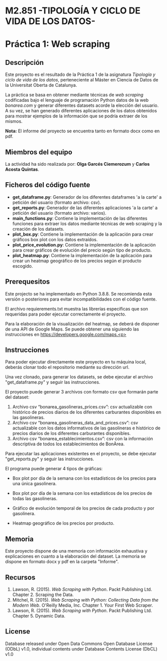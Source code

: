 # M2.851 -TIPOLOGÍA Y CICLO DE VIDA DE LOS DATOS-
# Práctica 1: Web scraping

## Descripción

Este proyecto es el resultado de la Práctica 1 de la asignatura _Tipología y ciclo de vida de los datos_, perteneciente al Máster en Ciencia de Datos de la Universitat Oberta de Catalunya.<p>
La práctica se basa en obtener mediante técnicas de _web scraping_ codificadas bajo el lenguaje de programación Python datos de la web _bonarea.com_ y generar diferentes datasets acorde la elección del usuario. A su vez, se han generado diferentes aplicaciones de los datos obtenidos para mostrar ejemplos de la información que se podría extraer de los mismos.<p>
  
**Nota:**
El informe del proyecto se encuentra tanto en formato docx como en pdf.<p>

## Miembros del equipo

La actividad ha sido realizada por: **Olga Garcés Ciemerozum** y **Carlos Acosta Quintas**.

## Ficheros del código fuente

* **get_dataframe.py**: Generador de los diferentes dataframes 'a la carte' a petición del usuario (formato archivo: csv).
* **get_reports.py**: Generador de las diferentes aplicaciones 'a la carte' a petición del usuario (formato archivo: varios).
* **main_functions.py**: Contiene la implementación de las diferentes funciones para extraer los datos mediante técnicas de web scraping y la creación de los datasets.
* **plot_box.py**: Contiene la implementación de la aplicación para crear gráficos box plot con los datos extraídos.
* **plot_price_evolution.py**: Contiene la implementación de la aplicación para crear gráficos de evolución del precio según tipo de producto.
* **plot_heatmap.py**: Contiene la implementación de la aplicación para crear un heatmap geográfico de los precios según el producto escogido.


## Prerequesitos

Este projecto se ha implementado en Python 3.8.8. Se recomienda esta versión o posteriores para evitar incompatibilidades con el código fuente.<p>
El archivo requierements.txt muestra las librerías específicas que son requeridas para poder ejecutar correctamente el proyecto.<p>
  
Para la elaboración de la visualización del heatmap, se deberá de disponer de una API de Google Maps. Se puede obtener una siguiendo las instrucciones en https://developers.google.com/maps.<p>


## Instrucciones

Para poder ejecutar directamente este proyecto en tu máquina local, deberás clonar todo el repositorio mediante su dirección url.<p>
Una vez clonado, para generar los datasets, se debe ejecutar el archivo "get_dataframe.py" y seguir las instrucciones.  

El proyecto puede generar 3 archivos con formato csv que formarán parte del dataset:

1.	Archivo csv “bonarea_gasolineras_prices.csv”: csv actualizable con histórico de precios diarios de los diferentes carburantes disponibles en las gasolineras.
2.	Archivo csv “bonarea_gasolineras_data_and_prices.csv”: csv actualizable con los datos informativos de las gasolineras e histórico de precios diarios de los diferentes carburantes disponibles.
3.	Archivo csv “bonarea_establecimientos.csv”: csv con la información descriptiva de todos los establecimientos de BonÀrea.



Para ejecutar las aplicaciones existentes en el proyecto, se debe ejecutar "get_reports.py" y seguir las instrucciones.

El programa puede generar 4 tipos de gráficas:<p>

* Box plot por día de la semana con los estadísticos de los precios para una única gasolinera.<p>
* Box plot por día de la semana con los estadísticos de los precios de todas las gasolineras.<p>
* Gráfico de evolución temporal de los precios de cada producto y por gasolinera.<p>
* Heatmap geográfico de los precios por producto.<p>

## Memoria

Este proyecto dispone de una memoria con información exhaustiva y explicaciones en cuanto a la elaboración del dataset. La memoria se dispone en formato docx y pdf en la carpeta "Informe".  

## Recursos

1. Lawson, R. (2015). _Web Scraping with Python_. Packt Publishing Ltd. Chapter 2. Scraping the Data.
2. Mitchel, R. (2015). _Web Scraping with Python: Collecting Data from the Modern Web_. O'Reilly Media, Inc. Chapter 1. Your First Web Scraper.
3. Lawson, R. (2015). _Web Scraping with Python_. Packt Publishing Ltd. Chapter 5. Dynamic Data.  

## License

Database released under Open Data Commons Open Database License (ODbL) v1.0, individual contents under Database Contents License (DbCL) v1.0

